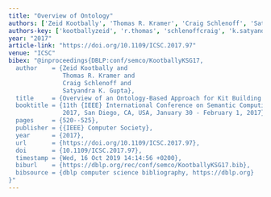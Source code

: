 ```yaml
---
title: "Overview of Ontology"
authors: ['Zeid Kootbally', 'Thomas R. Kramer', 'Craig Schlenoff', 'Satyandra K. Gupta']
authors-key: ['kootballyzeid', 'r.thomas', 'schlenoffcraig', 'k.satyandra']
year: "2017"
article-link: "https://doi.org/10.1109/ICSC.2017.97"
venue: "ICSC"
bibex: "@inproceedings{DBLP:conf/semco/KootballyKSG17,
  author    = {Zeid Kootbally and
               Thomas R. Kramer and
               Craig Schlenoff and
               Satyandra K. Gupta},
  title     = {Overview of an Ontology-Based Approach for Kit Building Applications},
  booktitle = {11th {IEEE} International Conference on Semantic Computing, {ICSC}
               2017, San Diego, CA, USA, January 30 - February 1, 2017},
  pages     = {520--525},
  publisher = {{IEEE} Computer Society},
  year      = {2017},
  url       = {https://doi.org/10.1109/ICSC.2017.97},
  doi       = {10.1109/ICSC.2017.97},
  timestamp = {Wed, 16 Oct 2019 14:14:56 +0200},
  biburl    = {https://dblp.org/rec/conf/semco/KootballyKSG17.bib},
  bibsource = {dblp computer science bibliography, https://dblp.org}
}"
---
```


